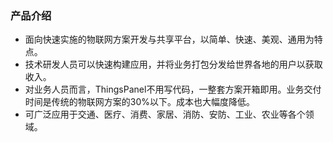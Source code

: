 ### 产品介绍

- 面向快速实施的物联网方案开发与共享平台，以简单、快速、美观、通用为特点。
- 技术研发人员可以快速构建应用，并将业务打包分发给世界各地的用户以获取收入。
- 对业务人员而言，ThingsPanel不用写代码，一整套方案开箱即用。业务交付时间是传统的物联网方案的30%以下。成本也大幅度降低。
- 可广泛应用于交通、医疗、消费、家居、消防、安防、工业、农业等各个领域。
